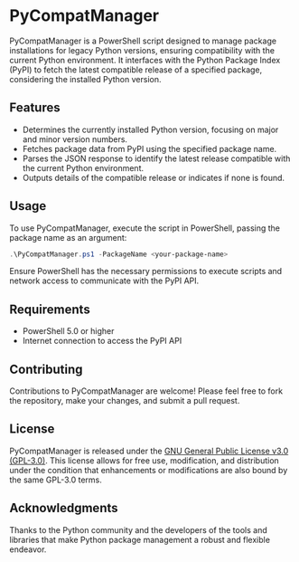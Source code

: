 # PyCompatManager

PyCompatManager is a PowerShell script designed to manage package installations for legacy Python versions, ensuring compatibility with the current Python environment. It interfaces with the Python Package Index (PyPI) to fetch the latest compatible release of a specified package, considering the installed Python version.

## Features

- Determines the currently installed Python version, focusing on major and minor version numbers.
- Fetches package data from PyPI using the specified package name.
- Parses the JSON response to identify the latest release compatible with the current Python environment.
- Outputs details of the compatible release or indicates if none is found.

## Usage

To use PyCompatManager, execute the script in PowerShell, passing the package name as an argument:

```powershell
.\PyCompatManager.ps1 -PackageName <your-package-name>
```

Ensure PowerShell has the necessary permissions to execute scripts and network access to communicate with the PyPI API.

## Requirements

- PowerShell 5.0 or higher
- Internet connection to access the PyPI API

## Contributing

Contributions to PyCompatManager are welcome! Please feel free to fork the repository, make your changes, and submit a pull request.

## License

PyCompatManager is released under the [GNU General Public License v3.0 (GPL-3.0)](https://www.gnu.org/licenses/gpl-3.0.en.html). This license allows for free use, modification, and distribution under the condition that enhancements or modifications are also bound by the same GPL-3.0 terms.

## Acknowledgments

Thanks to the Python community and the developers of the tools and libraries that make Python package management a robust and flexible endeavor.
